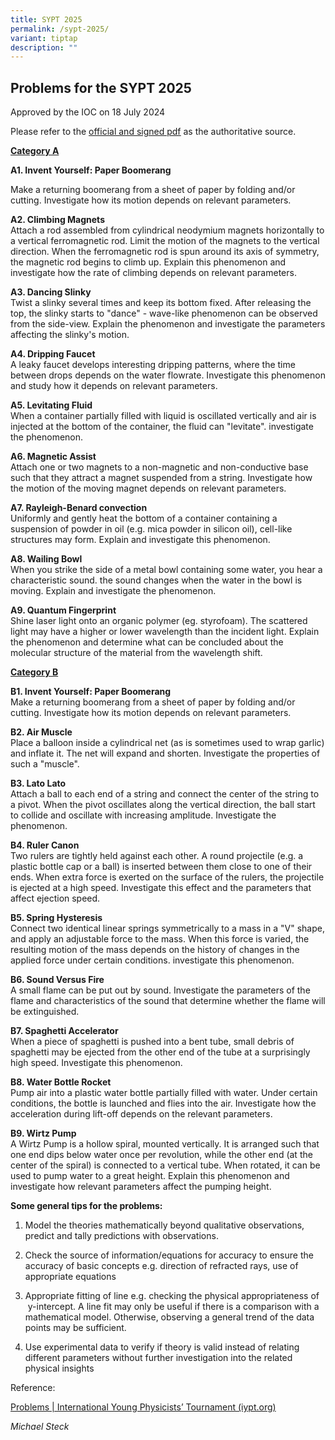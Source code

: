 ```yaml
---
title: SYPT 2025
permalink: /sypt-2025/
variant: tiptap
description: ""
---
```

<h2><strong>Problems for the SYPT 2025</strong></h2>
<p>Approved by the IOC on 18 July 2024</p>
<p>Please refer to the <a href="https://www.iypt.org/wp-content/uploads/2024/08/Problems-IYPT-2025-signed.pdf" rel="noreferrer noopener" target="_blank"><u>official and signed pdf</u></a> as
the authoritative source.</p>
<p><strong><u>Category A</u></strong>
</p>
<p><strong>A1. Invent Yourself: Paper Boomerang</strong>
</p>
<p>Make a returning boomerang from a sheet of paper by folding and/or cutting.
Investigate how its motion depends on relevant parameters.</p>
<p><strong>A2. Climbing Magnets</strong>
<br>Attach a rod assembled from cylindrical neodymium magnets horizontally
to a vertical ferromagnetic rod. Limit the motion of the magnets to the
vertical direction. When the ferromagnetic rod is spun around its axis
of symmetry, the magnetic rod begins to climb up. Explain this phenomenon
and investigate how the rate of climbing depends on relevant parameters.</p>
<p><strong>A3. Dancing Slinky</strong>
<br>Twist a slinky several times and keep its bottom fixed. After releasing
the top, the slinky starts to "dance" - wave-like phenomenon can be observed
from the side-view. Explain the phenomenon and investigate the parameters
affecting the slinky's motion.</p>
<p><strong>A4. Dripping Faucet</strong>
<br>A leaky faucet develops interesting dripping patterns, where the time
between drops depends on the water flowrate. Investigate this phenomenon
and study how it depends on relevant parameters.</p>
<p><strong>A5. Levitating Fluid</strong>
<br>When a container partially filled with liquid is oscillated vertically
and air is injected at the bottom of the container, the fluid can "levitate".
investigate the phenomenon.</p>
<p><strong>A6. Magnetic Assist</strong>
<br>Attach one or two magnets to a non-magnetic and non-conductive base such
that they attract a magnet suspended from a string. Investigate how the
motion of the moving magnet depends on relevant parameters.</p>
<p><strong>A7. Rayleigh-Benard convection</strong>
<br>Uniformly and gently heat the bottom of a container containing a suspension
of powder in oil (e.g. mica powder in silicon oil), cell-like structures
may form. Explain and investigate this phenomenon.</p>
<p><strong>A8. Wailing Bowl</strong>
<br>When you strike the side of a metal bowl containing some water, you hear
a characteristic sound. the sound changes when the water in the bowl is
moving. Explain and investigate the phenomenon.</p>
<p><strong>A9. Quantum Fingerprint</strong>
<br>Shine laser light onto an organic polymer (eg. styrofoam). The scattered
light may have a higher or lower wavelength than the incident light. Explain
the phenomenon and determine what can be concluded about the molecular
structure of the material from the wavelength shift.</p>
<p><strong><u>Category B</u></strong>
</p>
<p><strong>B1. Invent Yourself: Paper Boomerang</strong>
<br>Make a returning boomerang from a sheet of paper by folding and/or cutting.
Investigate how its motion depends on relevant parameters.</p>
<p><strong>B2. Air Muscle</strong>
<br>Place a balloon inside a cylindrical net (as is sometimes used to wrap
garlic) and inflate it. The net will expand and shorten. Investigate the
properties of such a "muscle".</p>
<p><strong>B3. Lato Lato</strong>
<br>Attach a ball to each end of a string and connect the center of the string
to a pivot. When the pivot oscillates along the vertical direction, the
ball start to collide and oscillate with increasing amplitude. Investigate
the phenomenon.</p>
<p><strong>B4. Ruler Canon</strong>
<br>Two rulers are tightly held against each other. A round projectile (e.g.
a plastic bottle cap or a ball) is inserted between them close to one of
their ends. When extra force is exerted on the surface of the rulers, the
projectile is ejected at a high speed. Investigate this effect and the
parameters that affect ejection speed.</p>
<p><strong>B5. Spring Hysteresis</strong>
<br>Connect two identical linear springs symmetrically to a mass in a "V"
shape, and apply an adjustable force to the mass. When this force is varied,
the resulting motion of the mass depends on the history of changes in the
applied force under certain conditions. investigate this phenomenon.</p>
<p><strong>B6. Sound Versus Fire</strong>
<br>A small flame can be put out by sound. Investigate the parameters of the
flame and characteristics of the sound that determine whether the flame
will be extinguished.</p>
<p><strong>B7. Spaghetti Accelerator</strong>
<br>When a piece of spaghetti is pushed into a bent tube, small debris of
spaghetti may be ejected from the other end of the tube at a surprisingly
high speed. Investigate this phenomenon.</p>
<p><strong>B8. Water Bottle Rocket</strong>
<br>Pump air into a plastic water bottle partially filled with water. Under
certain conditions, the bottle is launched and flies into the air. Investigate
how the acceleration during lift-off depends on the relevant parameters.</p>
<p><strong>B9. Wirtz Pump</strong>
<br>A Wirtz Pump is a hollow spiral, mounted vertically. It is arranged such
that one end dips below water once per revolution, while the other end
(at the center of the spiral) is connected to a vertical tube. When rotated,
it can be used to pump water to a great height. Explain this phenomenon
and investigate how relevant parameters affect the pumping height.</p>
<p><strong>Some general tips for the problems:</strong>
</p>
<ol>
<li>
<p>Model the theories mathematically beyond qualitative observations, predict
and tally predictions with observations.</p>
</li>
<li>
<p>Check the source of information/equations for accuracy to ensure the accuracy
of basic concepts e.g. direction of refracted rays, use of appropriate
equations</p>
</li>
<li>
<p>Appropriate fitting of line e.g. checking the physical appropriateness
of &nbsp;y-intercept. A line fit may only be useful if there is a comparison
with a mathematical model. Otherwise, observing a general trend of the
data points may be sufficient.</p>
</li>
<li>
<p>Use experimental data to verify if theory is valid instead of relating
different parameters without further investigation into the related physical
insights</p>
</li>
</ol>
<p>Reference:</p>
<p><a href="https://www.iypt.org/problems/" rel="noopener noreferrer nofollow" target="_blank">Problems | International Young Physicists’ Tournament (iypt.org)</a>
</p>
<p></p>
<p><em>Michael Steck</em>
</p>
